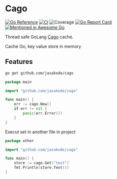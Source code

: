# Cago

[![Go Reference](https://pkg.go.dev/badge/github.com/floatdrop/2q.svg)](https://pkg.go.dev/github.com/floatdrop/2q)
[![CI](https://github.com/floatdrop/2q/actions/workflows/ci.yml/badge.svg)](https://github.com/floatdrop/2q/actions/workflows/ci.yml)
![Coverage](https://img.shields.io/badge/Coverage-88.9%25-brightgreen)
[![Go Report Card](https://goreportcard.com/badge/github.com/floatdrop/2q)](https://goreportcard.com/report/github.com/floatdrop/2q)
[![Mentioned in Awesome Go](https://awesome.re/mentioned-badge.svg)](https://github.com/avelino/awesome-go)

Thread safe GoLang [Cago](http://www.vldb.org/conf/1994/P439.PDF) cache.

Cache Go, key value store in memory

## Features


```sh
go get github.com/jasakode/cago
```

```go
package main

import "github.com/jasakode/cago"

func main() {
    err := cago.New()
    if err != nil {
        panic(err.Error())
    }
}

```

Execut set in another file in project
```go
package other

import "github.com/jasakode/cago"

func main() {
    store := cago.Get("test")
    fmt.Println(store.Text())
}
```

